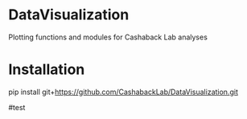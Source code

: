 # DataVisualization
Plotting functions and modules for Cashaback Lab analyses

# Installation
pip install git+https://github.com/CashabackLab/DataVisualization.git

#test
